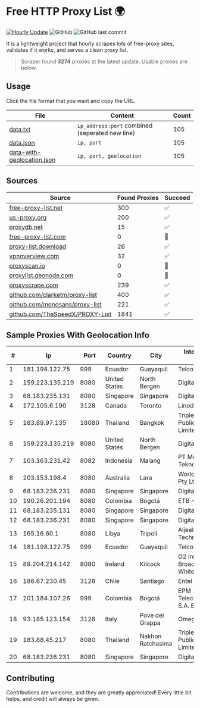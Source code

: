 
# Free HTTP Proxy List 🌍

[![Hourly Update](https://github.com/mertguvencli/http-proxy-list/actions/workflows/main.yml/badge.svg?branch=main)](https://github.com/mertguvencli/http-proxy-list/actions/workflows/main.yml)
![GitHub](https://img.shields.io/github/license/mertguvencli/http-proxy-list)
![GitHub last commit](https://img.shields.io/github/last-commit/mertguvencli/http-proxy-list)

It is a lightweight project that hourly scrapes lots of free-proxy sites, validates if it works, and serves a clean proxy list.


> Scraper found **3274** proxies at the latest update. Usable proxies are below.

## Usage

Click the file format that you want and copy the URL.


|File|Content|Count|
|----|-------|-----|
|[data.txt](https://raw.githubusercontent.com/mertguvencli/http-proxy-list/main/proxy-list/data.txt)|`ip_address:port` combined (seperated new line)|105|
|[data.json](https://raw.githubusercontent.com/mertguvencli/http-proxy-list/main/proxy-list/data.json)|`ip, port`|105|
|[data-with-geolocation.json](https://raw.githubusercontent.com/mertguvencli/http-proxy-list/main/proxy-list/data-with-geolocation.json)|`ip, port, geolocation`|105|

## Sources

|Source|Found Proxies|Succeed|
|------|-------------|-------|
|[free-proxy-list.net](https://free-proxy-list.net)|300|✅|
|[us-proxy.org](https://www.us-proxy.org)|200|✅|
|[proxydb.net](http://proxydb.net)|15|✅|
|[free-proxy-list.com](https://free-proxy-list.com/?page=&port=&type%5B%5D=http&type%5B%5D=https&up_time=0&search=Search)|0|🚫|
|[proxy-list.download](https://www.proxy-list.download/HTTP)|26|✅|
|[vpnoverview.com](https://vpnoverview.com/privacy/anonymous-browsing/free-proxy-servers)|32|✅|
|[proxyscan.io](https://www.proxyscan.io)|0|🚫|
|[proxylist.geonode.com](https://proxylist.geonode.com/api/proxy-list?limit=300&page=1&sort_by=lastChecked&sort_type=desc&protocols=http,https)|0|🚫|
|[proxyscrape.com](https://api.proxyscrape.com/v2/?request=displayproxies&protocol=http&timeout=10000&country=all&ssl=all&anonymity=all)|239|✅|
|[github.com/clarketm/proxy-list](https://raw.githubusercontent.com/clarketm/proxy-list/master/proxy-list-raw.txt)|400|✅|
|[github.com/monosans/proxy-list](https://raw.githubusercontent.com/monosans/proxy-list/main/proxies/http.txt)|221|✅|
|[github.com/TheSpeedX/PROXY-List](https://raw.githubusercontent.com/TheSpeedX/PROXY-List/master/http.txt)|1841|✅|


## Sample Proxies With Geolocation Info

|#|Ip|Port|Country|City|Internet Service Provider|
|-|--|----|-------|----|-------------------------|
|1|181.198.122.75|999|Ecuador|Guayaquil|Telconet S.A|
|2|159.223.135.219|8080|United States|North Bergen|DigitalOcean, LLC|
|3|68.183.235.131|8080|Singapore|Singapore|DigitalOcean, LLC|
|4|172.105.6.190|3128|Canada|Toronto|Linode, LLC|
|5|183.89.97.135|18080|Thailand|Bangkok|Triple T Broadband Public Company Limited|
|6|159.223.135.219|8080|United States|North Bergen|DigitalOcean, LLC|
|7|103.163.231.42|8082|Indonesia|Malang|PT Metrosolusi Teknologi Indonesia|
|8|203.153.198.4|8080|Australia|Lara|World Without Wires Pty Ltd|
|9|68.183.236.231|8080|Singapore|Singapore|DigitalOcean, LLC|
|10|190.26.201.194|8080|Colombia|Bogotá|ETB - Colombia|
|11|68.183.235.131|8080|Singapore|Singapore|DigitalOcean, LLC|
|12|68.183.236.231|8080|Singapore|Singapore|DigitalOcean, LLC|
|13|165.16.60.1|8080|Libya|Tripoli|Aljeel Aljadeed For Technology|
|14|181.198.122.75|999|Ecuador|Guayaquil|Telconet S.A|
|15|89.204.214.142|8080|Ireland|Kilcock|O2 Ireland Fixed Broadband - Eircom White Label|
|16|186.67.230.45|3128|Chile|Santiago|Entel Chile S.A.|
|17|201.184.107.26|999|Colombia|Bogotá|EPM Telecomunicaciones S.A. E.S.P.|
|18|93.185.123.154|3128|Italy|Pove del Grappa|Omegacom S.R.L.S.|
|19|183.88.45.217|8080|Thailand|Nakhon Ratchasima|Triple T Broadband Public Company Limited|
|20|68.183.236.231|8080|Singapore|Singapore|DigitalOcean, LLC|



## Contributing

Contributions are welcome, and they are greatly appreciated! Every
little bit helps, and credit will always be given.

